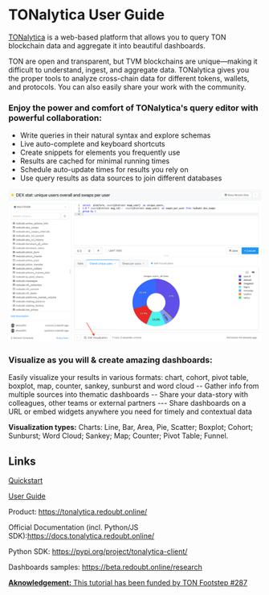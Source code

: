 # TONalytica User Guide

[TONalytica](https://tonalytica.redoubt.online/) is a web-based platform that allows you to query TON blockchain data and aggregate it into beautiful 
dashboards.

TON are open and transparent, but TVM blockchains are unique—making it difficult to understand, ingest, and aggregate data. TONalytica gives you the proper tools to analyze cross-chain data for different tokens, wallets, and protocols. You can also easily share your work with the community.

### Enjoy the power and comfort of TONalytica's query editor with powerful collaboration:

- Write queries in their natural syntax and explore schemas
- Live auto-complete and keyboard shortcuts
- Create snippets for elements you frequently use
- Results are cached for minimal running times
- Schedule auto-update times for results you rely on
- Use query results as data sources to join different databases

![SQL Editor](./content/editor.png)

### Visualize as you will & create amazing dashboards:


Easily visualize your results in various formats: chart, cohort, pivot table, boxplot, map, counter, sankey, sunburst and word cloud
-- Gather info from multiple sources into thematic dashboards
-- Share your data-story with colleagues, other teams or external partners
--- Share dashboards on a URL or embed widgets anywhere you need for timely and contextual data

**Visualization types:** 
Charts: Line, Bar, Area, Pie, Scatter; Boxplot; Cohort; Sunburst; Word Cloud; Sankey; Map; Counter; Pivot Table; Funnel. 


## Links

[Quickstart](./tutorial/TONalytica_Quickstart.pdf)

[User Guide](./tutorial/TONalytica_User_Guide.pdf)

Product: https://tonalytica.redoubt.online/ 

Official Documentation (incl. Python/JS SDK):https://docs.tonalytica.redoubt.online/

Python SDK: https://pypi.org/project/tonalytica-client/ 

Dashboards samples: https://beta.redoubt.online/research 


[**Aknowledgement:** This tutorial has been funded by TON Footstep #287](https://github.com/ton-society/ton-footsteps/issues/287)